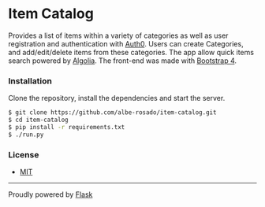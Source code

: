 # Item Catalog

Provides a list of items within a variety of categories as well as user registration and authentication with [Auth0](https://auth0.com/). Users can create Categories, and add/edit/delete items from these categories. The app allow quick items search powered by [Algolia](https://www.algolia.com/). The front-end was made with [Bootstrap 4](https://v4-alpha.getbootstrap.com/).




### Installation
Clone the repository, install the dependencies and start the server.

```sh
$ git clone https://github.com/albe-rosado/item-catalog.git
$ cd item-catalog
$ pip install -r requirements.txt
$ ./run.py
```



### License
- [MIT](https://en.wikipedia.org/wiki/MIT_License)

---
Proudly powered by [Flask](http://flask.pocoo.org/)
